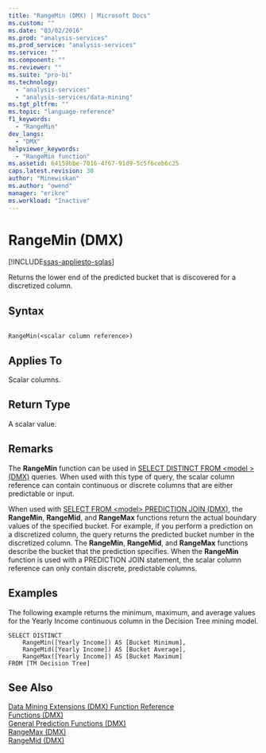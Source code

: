 ```yaml
---
title: "RangeMin (DMX) | Microsoft Docs"
ms.custom: ""
ms.date: "03/02/2016"
ms.prod: "analysis-services"
ms.prod_service: "analysis-services"
ms.service: ""
ms.component: ""
ms.reviewer: ""
ms.suite: "pro-bi"
ms.technology: 
  - "analysis-services"
  - "analysis-services/data-mining"
ms.tgt_pltfrm: ""
ms.topic: "language-reference"
f1_keywords: 
  - "RangeMin"
dev_langs: 
  - "DMX"
helpviewer_keywords: 
  - "RangeMin function"
ms.assetid: 64159bbe-7016-4f67-91d9-5c5f6ceb6c25
caps.latest.revision: 30
author: "Minewiskan"
ms.author: "owend"
manager: "erikre"
ms.workload: "Inactive"
---
```

# RangeMin (DMX)
[!INCLUDE[ssas-appliesto-sqlas](../includes/ssas-appliesto-sqlas.md)]

  Returns the lower end of the predicted bucket that is discovered for a discretized column.  
  
## Syntax  
  
```  
  
RangeMin(<scalar column reference>)  
```  
  
## Applies To  
 Scalar columns.  
  
## Return Type  
 A scalar value.  
  
## Remarks  
 The **RangeMin** function can be used in [SELECT DISTINCT FROM &#60;model &#62; &#40;DMX&#41;](../dmx/select-distinct-from-model-dmx.md) queries. When used with this type of query, the scalar column reference can contain continuous or discrete columns that are either predictable or input.  
  
 When used with [SELECT FROM &#60;model&#62; PREDICTION JOIN &#40;DMX&#41;](../dmx/select-from-model-prediction-join-dmx.md), the **RangeMin**, **RangeMid**, and **RangeMax** functions return the actual boundary values of the specified bucket. For example, if you perform a prediction on a discretized column, the query returns the predicted bucket number in the discretized column. The **RangeMin**, **RangeMid**, and **RangeMax** functions describe the bucket that the prediction specifies. When the **RangeMin** function is used with a PREDICTION JOIN statement, the scalar column reference can only contain discrete, predictable columns.  
  
## Examples  
 The following example returns the minimum, maximum, and average values for the Yearly Income continuous column in the Decision Tree mining model.  
  
```  
SELECT DISTINCT   
    RangeMin([Yearly Income]) AS [Bucket Minimum],  
    RangeMid([Yearly Income]) AS [Bucket Average],   
    RangeMax([Yearly Income]) AS [Bucket Maximum]  
FROM [TM Decision Tree]  
```  
  
## See Also  
 [Data Mining Extensions &#40;DMX&#41; Function Reference](../dmx/data-mining-extensions-dmx-function-reference.md)   
 [Functions &#40;DMX&#41;](../dmx/functions-dmx.md)   
 [General Prediction Functions &#40;DMX&#41;](../dmx/general-prediction-functions-dmx.md)   
 [RangeMax &#40;DMX&#41;](../dmx/rangemax-dmx.md)   
 [RangeMid &#40;DMX&#41;](../dmx/rangemid-dmx.md)  
  
  
